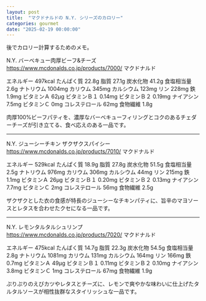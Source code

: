 ```yaml
---
layout: post
title:  "マクドナルドの N.Y. シリーズのカロリー"
categories: gourmet
date: "2025-02-19 00:00:00"
---
```


後でカロリー計算するためのメモ。

N.Y. バーベキュー肉厚ビーフ&チーズ 
https://www.mcdonalds.co.jp/products/7000/
マクドナルド

エネルギー 497kcal
たんぱく質 22.8g
脂質 27.1g
炭水化物 41.2g
食塩相当量 2.6g
ナトリウム 1004mg
カリウム 345mg
カルシウム 123mg
リン 228mg
鉄 1.9mg
ビタミンＡ 62μg
ビタミンＢ１ 0.14mg
ビタミンＢ２ 0.19mg
ナイアシン 7.5mg
ビタミンＣ 0mg
コレステロール 62mg
食物繊維 1.8g

肉厚100%ビーフパティを、濃厚なバーベキューフィリングとコクのあるチェダーチーズが引き立てる、食べ応えのある一品です。

---

N.Y. ジューシーチキン ザクザクスパイシー 
https://www.mcdonalds.co.jp/products/7010/
マクドナルド

エネルギー 529kcal
たんぱく質 18.9g
脂質 27.8g
炭水化物 51.5g
食塩相当量 2.5g
ナトリウム 976mg
カリウム 306mg
カルシウム 44mg
リン 215mg
鉄 1.1mg
ビタミンＡ 26μg
ビタミンＢ１ 0.20mg
ビタミンＢ２ 0.13mg
ナイアシン 7.7mg
ビタミンＣ 2mg
コレステロール 56mg
食物繊維 2.5g

ザクザクとした衣の食感が特長のジューシーなチキンパティに、旨辛のマヨソースとレタスを合わせたクセになる一品です。

---

N.Y. レモンタルタルシュリンプ 
https://www.mcdonalds.co.jp/products/7020/
マクドナルド

エネルギー 475kcal
たんぱく質 14.7g
脂質 22.3g
炭水化物 54.5g
食塩相当量 2.8g
ナトリウム 1081mg
カリウム 131mg
カルシウム 164mg
リン 166mg
鉄 0.7mg
ビタミンＡ 49μg
ビタミンＢ１ 0.11mg
ビタミンＢ２ 0.10mg
ナイアシン 3.8mg
ビタミンＣ 1mg
コレステロール 67mg
食物繊維 1.9g

ぷりぷりのえびカツやレタスとチーズに、レモンで爽やかな味わいに仕上げたタルタルソースが相性抜群なスタイリッシュな一品です。
